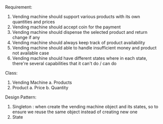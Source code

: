 Requirement:
1. Vending machine should support various products with its own quantities and prices
2. Vending machine should accept coin for the payment
3. Vending machine should dispense the selected product and return change if any
4. Vending machine should always keep track of product availability
5. Vending machine should able to handle insufficient money and product not available case
6. Vending machine should have different states where in each state, there're several capabilities that it can't do / can do

Class:
1. Vending Machine
    a. Products
2. Product
    a. Price
    b. Quantity

Design Pattern:
1. Singleton : when create the vending machine object and its states, so to ensure we reuse the same object instead of creating new one
2. State